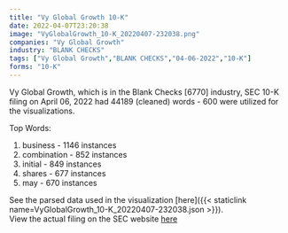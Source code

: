 ```yaml
---
title: "Vy Global Growth 10-K"
date: 2022-04-07T23:20:38
image: "VyGlobalGrowth_10-K_20220407-232038.png"
companies: "Vy Global Growth"
industry: "BLANK CHECKS"
tags: ["Vy Global Growth","BLANK CHECKS","04-06-2022","10-K"]
forms: "10-K"
---
```

Vy Global Growth, which is in the Blank Checks [6770] industry, SEC 10-K filing on April 06, 2022 had 44189 (cleaned) words - 600 were utilized for the visualizations.

Top Words:
1. business - 1146 instances
2. combination - 852 instances
3. initial - 849 instances
4. shares - 677 instances
5. may - 670 instances


See the parsed data used in the visualization [here]({{< staticlink name=VyGlobalGrowth_10-K_20220407-232038.json >}}).  
View the actual filing on the SEC website [here](https://www.sec.gov/Archives/edgar/data/1822877/0001104659-22-043213.txt)